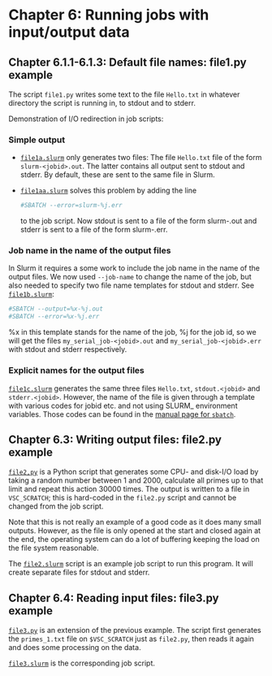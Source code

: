 # Chapter 6: Running jobs with input/output data

## Chapter 6.1.1-6.1.3: Default file names: file1.py example

The script ``file1.py`` writes some text to the file ``Hello.txt`` in whatever
directory the script is running in, to stdout and to stderr.

Demonstration of I/O redirection in job scripts:

### Simple output

  * [``file1a.slurm``](file1a.slurm) only generates two files: The file ``Hello.txt``
    file of the form ``slurm-<jobid>.out``. The latter contains all output sent to
    stdout and stderr. By default, these are sent to the same file in
    Slurm.

  * [``file1aa.slurm``](file1aa.slurm) solves this problem by adding the line
     ``` bash
     #SBATCH --error=slurm-%j.err
     ```
     to the job script. Now stdout is sent to a file of the form
     slurm-<jobid>.out and stderr is sent to a file of the form
     slurm-<jobid>.err.

### Job name in the name of the output files

In Slurm it requires a some work to include the job name in
the name of the output files. We now used ``--job-name`` to change the name of the
job, but also needed to specify two file name templates for stdout and stderr.
See [``file1b.slurm``](file1b.slurm):
``` bash
#SBATCH --output=%x-%j.out
#SBATCH --error=%x-%j.err
```
%x in this template stands for the name of the job, %j for the job id, so we
will get the files ``my_serial_job-<jobid>.out`` and ``my_serial_job-<jobid>.err``
with stdout and stderr respectively.

### Explicit names for the output files

[``file1c.slurm``](file1c.slurm) generates the same three files ``Hello.txt``,
``stdout.<jobid>`` and ``stderr.<jobid>``. However, the name of the file is
given through a template with various codes for jobid etc. and not using
SLURM_ environment variables. Those codes can be found in the
[manual page for ``sbatch``](https://slurm.schedmd.com/sbatch.html).


## Chapter 6.3: Writing output files: file2.py example

[``file2,py``](file2.py) is a Python script that generates some CPU- and disk-I/O load by
taking a random number between 1 and 2000, calculate all primes up to that limit
and repeat this action 30000 times. The output is written to a file in ``VSC_SCRATCH``;
this is hard-coded in the ``file2.py`` script and cannot be changed from the job
script.

Note that this is not really an example of a good code as it does many small outputs.
However, as the file is only opened at the start and closed again at the end, the
operating system can do a lot of buffering keeping the load on the file system
reasonable.

The [``file2.slurm``](file2.slurm) script is an example job script to run this program.
It will create separate files for stdout and stderr.


## Chapter 6.4: Reading input files: file3.py example

[``file3.py``](file3.py) is an extension of the previous example. The script
first generates the ``primes_1.txt`` file on ``$VSC_SCRATCH`` just as ``file2.py``,
then reads it again and does some processing on the data.

[``file3.slurm``](file3.slurm) is the corresponding job script.


